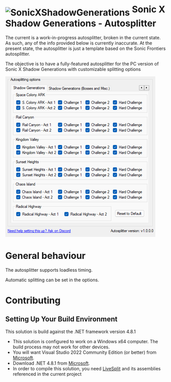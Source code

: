 <h1> <img src="https://raw.githubusercontent.com/SonicSpeedrunning/LiveSplit.SonicXShadowGenerations/main/sonic-frontiers-logo.png" alt="SonicXShadowGenerations" height="75" align="middle" /> Sonic X Shadow Generations - Autosplitter</h1>

The current is a work-in-progress autosplitter, broken in the current state. As such, any of the info provided below is currently inaccurate.
At the present state, the autosplitter is just a template based on the Sonic Frontiers autosplitter.

The objective is to have a fully-featured autosplitter for the PC version of Sonic X Shadow Generations with customizable splitting options

<img src="https://raw.githubusercontent.com/SonicSpeedrunning/LiveSplit.SonicXShadowGenerations/main/settings.png">

# General behaviour

The autosplitter supports loadless timing.

Automatic splitting can be set in the options.

# Contributing
## Setting Up Your Build Environment
This solution is build against the .NET framework version 4.8.1 
- This solution is configured to work on a Windows x64 computer. The build process may not work for other devices.
- You will want Visual Studio 2022 Community Edition (or better) from [Microsoft](https://visualstudio.microsoft.com/downloads/).
- Download .NET 4.8.1 from [Microsoft](https://dotnet.microsoft.com/en-us/download/visual-studio-sdks?cid=getdotnetsdk).
- In order to compile this solution, you need [LiveSplit](http://livesplit.org/downloads/) and its assemblies referenced in the current project